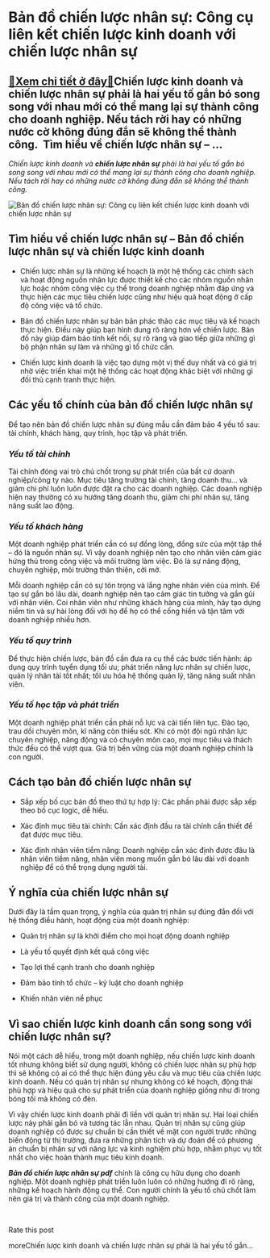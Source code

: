 Bản đồ chiến lược nhân sự: Công cụ liên kết chiến lược kinh doanh với chiến lược nhân sự
========================================================================================

[:gift:Xem chi tiết ở đây:gift:](https://hddtvn.com/ban-do-chien-luoc-nhan-su-cong-cu-lien-ket-chien-luoc-kinh-doanh-voi-chien-luoc-nhan-su/)Chiến lược kinh doanh và chiến lược nhân sự phải là hai yếu tố gắn bó song song với nhau mới có thể mang lại sự thành công cho doanh nghiệp. Nếu tách rời hay có những nước cờ không đúng đắn sẽ không thể thành công.  Tìm hiểu về chiến lược nhân sự – …
----------------------------------------------------------------------------------------------------------------------------------------------------------------------------------------------------------------------------------------------------------

*Chiến lược kinh doanh và* ***chiến lược nhân sự*** *phải là hai yếu tố gắn bó song song với nhau mới có thể mang lại sự thành công cho doanh nghiệp. Nếu tách rời hay có những nước cờ không đúng đắn sẽ không thể thành công.*


![Bản đồ chiến lược nhân sự: Công cụ liên kết chiến lược kinh doanh với chiến lược nhân sự](https://hddtvn.com/wp-content/uploads/2021/01/human-resources-people-networking-concept_31965-2109-1.jpg)


Tìm hiểu về chiến lược nhân sự – Bản đồ chiến lược nhân sự và chiến lược kinh doanh
-----------------------------------------------------------------------------------




* Chiến lược nhân sự là những kế hoạch là một hệ thống các chính sách và hoạt động nguồn nhân lực được thiết kế cho các nhóm nguồn nhân lực hoặc nhóm công việc cụ thể trong doanh nghiệp nhằm đáp ứng và thực hiện các mục tiêu chiến lược cũng như hiệu quả hoạt động ở cấp độ công việc và tổ chức.

* Bản đồ chiến lược nhân sự bản bản phác thảo các mục tiêu và kế hoạch thực hiện. Điều này giúp bạn hình dung rõ ràng hơn về chiến lược. Bản đồ này giúp đảm bảo tính kết nối, sự rõ ràng và giao tiếp giữa những gì bộ phận nhân sự làm và những gì tổ chức cần.

* Chiến lược kinh doanh là việc tạo dựng một vị thế duy nhất và có giá trị nhờ việc triển khai một hệ thống các hoạt động khác biệt với những gì đối thủ cạnh tranh thực hiện.



Các yếu tố chính của bản đồ chiến lược nhân sự
----------------------------------------------


Để tạo nên bản đồ chiến lược nhân sự đúng mẫu cần đảm bảo 4 yếu tố sau: tài chính, khách hàng, quy trình, học tập và phát triển.


### ***Yếu tố tài chính***


Tài chính đóng vai trò chủ chốt trong sự phát triển của bất cứ doanh nghiệp/công ty nào. Mục tiêu tăng trường tài chính, tăng doanh thu… và giảm chi phí luôn luôn được đặt ra cho các doanh nghiệp. Các doanh nghiệp hiện nay thường có xu hướng tăng doanh thu, giảm chi phí nhân sự, tăng năng suất lao động.


### ***Yếu tố khách hàng***


Một doanh nghiệp phát triển cần có sự đồng lòng, đồng sức của một tập thể – đó là nguồn nhân sự. Vì vậy doanh nghiệp nên tạo cho nhân viên cảm giác hứng thú trong công việc và môi trường làm việc. Đó là sự năng động, chuyên nghiệp, môi trường thân thiện, cởi mở.


Mỗi doanh nghiệp cần có sự tôn trọng và lắng nghe nhân viên của mình. Để tạo sự gắn bó lâu dài, doanh nghiệp nên tạo cảm giác tin tưởng và gần gũi với nhân viên. Coi nhân viên như những khách hàng của mình, hãy tạo dựng niềm tin và sự hài lòng đối với họ để họ có thể cống hiến và tận tâm với doanh nghiệp nhiều hơn.


### ***Yếu tố quy trình***


Để thực hiện chiến lược, bản đồ cần đưa ra cụ thể các bước tiến hành: áp dụng quy trình tuyển dụng tối ưu; phát triển năng lực nhân sự chiến lược, quản lý nhân tài tốt nhất; tối ưu hóa hệ thống quản lý, tăng năng suất nhân viên.


### ***Yếu tố học tập và phát triển***


Một doanh nghiệp phát triển cần phải nỗ lực và cải tiến liên tục. Đào tạo, trau dồi chuyên môn, kĩ năng còn thiếu sót. Khi có một đội ngũ nhân lực chuyên nghiệp, năng động và có chuyên môn cao, mọi mục tiêu và thách thức đều có thể vượt qua. Giá trị bền vững của một doanh nghiệp chính là con người.


Cách tạo bản đồ chiến lược nhân sự
----------------------------------




* Sắp xếp bố cục bản đồ theo thứ tự hợp lý: Các phần phải được sắp xếp theo bố cục logic, dễ hiểu.

* Xác định mục tiêu tài chính: Cần xác định đầu ra tài chính cần thiết để đạt được mục tiêu.

* Xác định nhân viên tiềm năng: Doanh nghiệp cần xác định được đâu là nhân viên tiềm năng, nhân viên mong muốn gắn bó lâu dài với doanh nghiệp để có thể trọng dụng người tài.



Ý nghĩa của chiến lược nhân sự
------------------------------


Dưới đây là tầm quan trọng, ý nghĩa của quản trị nhân sự đúng đắn đối với hệ thống điều hành, hoạt động của một doanh nghiệp:




* Quản trị nhân sự là khởi điểm cho mọi hoạt động doanh nghiệp

* Là yếu tố quyết định kết quả công việc

* Tạo lợi thế cạnh tranh cho doanh nghiệp

* Đảm bảo tính tổ chức – kỷ luật cho doanh nghiệp

* Khiến nhân viên nể phục



Vì sao chiến lược kinh doanh cần song song với chiến lược nhân sự?
------------------------------------------------------------------


Nói một cách dễ hiểu, trong một doanh nghiệp, nếu chiến lược kinh doanh tốt nhưng không biết sử dụng người, không có chiến lược nhân sự phù hợp thì sẽ không có ai có thể thực hiện đúng yêu cầu và mục tiêu của chiến lược kinh doanh. Nếu có quản trị nhân sự nhưng không có kế hoạch, động thái phù hợp và hiệu quả cho sự phát triển của doanh nghiệp giống như đi trong bóng tối mà không có đèn.


Vì vậy chiến lược kinh doanh phải đi liền với quản trị nhân sự. Hai loại chiến lược này phải gắn bó và tương tác lẫn nhau. Quản trị nhân sự cũng giúp doanh nghiệp có được sự chuẩn bị cần thiết về mặt con người trước những biến động từ thị trường, đưa ra những phân tích và dự đoán để có phương án chuẩn bị nhân sự với năng lực và kinh nghiệm phù hợp, nhằm phục vụ tốt nhất cho việc hoàn thành mục tiêu kinh doanh.


***Bản đồ chiến lược nhân sự pdf*** chính là công cụ hữu dụng cho doanh nghiệp. Một doanh nghiệp phát triển luôn luôn có những hướng đi rõ ràng, những kế hoạch hành động cụ thể. Con người chính là yếu tố chủ chốt làm nên giá trị và thành công của một doanh nghiệp.


 








































Rate this post


moreChiến lược kinh doanh và chiến lược nhân sự phải là hai yếu tố gắn…

